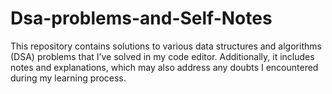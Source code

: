 # Dsa-problems-and-Self-Notes
This repository contains solutions to various data structures and algorithms (DSA) problems that I’ve solved in my code editor. Additionally, it includes notes and explanations, which may also address any doubts I encountered during my learning process.
